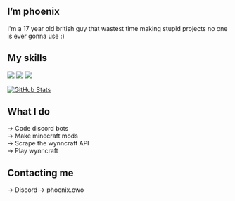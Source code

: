 ## I’m phoenix

I'm a 17 year old british guy that wastest time making stupid projects no one is ever gonna use :)

## My skills
<img src="https://skillicons.dev/icons?i=java,github,regex,discord,rust,html">
<img src="https://skillicons.dev/icons?i=css,js,nodejs,mysql,postgres,supabase">
<img src="https://skillicons.dev/icons?i=bash">

[![GitHub Stats](https://github-readme-stats.vercel.app/api?username=PhoenixOrigin&show_icons=true&count_private=true&hide=stars,issues&theme=transparent&hide_border=true)](https://github.com/PhoenixOrigin)

## What I do

-> Code discord bots<br>
-> Make minecraft mods<br>
-> Scrape the wynncraft API<br>
-> Play wynncraft<br>

## Contacting me
-> Discord -> phoenix.owo
